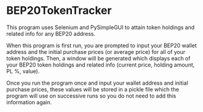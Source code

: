 # BEP20TokenTracker
This program uses Selenium and PySimpleGUI to attain token holdings and related 
info for any BEP20 address. 

When this program is first run, you are prompted to input your BEP20 wallet 
address and the initial purchase prices (or average price) for all of your token
holdings. Then, a window will be generated which displays each of your BEP20
token holdings and related info (current price, holding amount, PL %, value).

Once you run the program once and input your wallet address and initial purchase
prices, these values will be stored in a pickle file which the program will
use on successive runs so you do not need to add this information again. 

